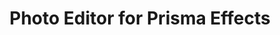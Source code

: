 ---
description: Prisma 不是火了吗？靠大树乘凉的也不少，有的还可以啊。
layout: post
results:
- artistId: 1076253454
  version: '1.0'
  primaryGenreName: Entertainment
  genreIds:
  - '6016'
  - '6012'
  artworkUrl60: http://is3.mzstatic.com/image/thumb/Purple71/v4/1e/d0/ef/1ed0ef9b-7794-f97d-6124-9a41e8c0a3f0/source/60x60bb.jpg
  minimumOsVersion: '8.4'
  appletvScreenshotUrls: &a []
  sellerName: Media Advertising
  supportedDevices:
  - iPad2Wifi
  - iPad23G
  - iPhone4S
  - iPadThirdGen
  - iPadThirdGen4G
  - iPhone5
  - iPodTouchFifthGen
  - iPadFourthGen
  - iPadFourthGen4G
  - iPadMini
  - iPadMini4G
  - iPhone5c
  - iPhone5s
  - iPhone6
  - iPhone6Plus
  - iPodTouchSixthGen
  genres:
  - 娱乐
  - 生活
  currentVersionReleaseDate: '2016-08-12T11:51:29Z'
  trackName: Photo Editor for Prisma Effects
  isVppDeviceBasedLicensingEnabled: true
  description: YES! It’s finally here… Photo Editor is the premier camera
    for pictures, videos, and editing. What makes it unique?… It works perfectly
    for EVERYONE no matter what level you are.
  price: 0
  trackId: 1142256248
  releaseDate: '2016-08-12T11:51:29Z'
  advisories:
  - 偶尔/轻微的成人/性暗示题材
  screenshotUrls:
  - http://a1.mzstatic.com/us/r30/Purple62/v4/29/c5/ba/29c5ba14-a72a-3c60-48d4-3a9dbf04cc39/screen696x696.jpeg
  - http://a4.mzstatic.com/us/r30/Purple71/v4/4f/47/83/4f478321-27d9-9cda-a912-24cef0cfe31d/screen696x696.jpeg
  - http://a4.mzstatic.com/us/r30/Purple71/v4/a5/b7/c0/a5b7c0b3-7758-006f-177b-c596d6e3c35d/screen696x696.jpeg
  - http://a5.mzstatic.com/us/r30/Purple62/v4/5d/12/8f/5d128ff8-380e-760d-5aa4-e37192b85432/screen696x696.jpeg
  - http://a5.mzstatic.com/us/r30/Purple62/v4/c4/86/c0/c486c0d2-5b7c-e63d-a17c-3368f0861532/screen696x696.jpeg
  artistViewUrl: https://itunes.apple.com/cn/developer/media-advertising/id1076253454?uo=4
  primaryGenreId: 6016
  kind: software
  fileSizeBytes: '25976739'
  bundleId: deliphot
  trackContentRating: 9+
  contentAdvisoryRating: 9+
  trackCensoredName: Photo Editor for Prisma Effects
  isGameCenterEnabled: false
  artistName: Media Advertising
  languageCodesISO2A:
  - AR
  - CA
  - CS
  - DA
  - NL
  - EN
  - FI
  - FR
  - DE
  - EL
  - HE
  - HU
  - ID
  - IT
  - JA
  - KO
  - MS
  - NB
  - PL
  - PT
  - RO
  - RU
  - ZH
  - SK
  - ES
  - SV
  - TH
  - ZH
  - TR
  - UK
  - VI
  features: *a
  wrapperType: software
  artworkUrl512: http://is3.mzstatic.com/image/thumb/Purple71/v4/1e/d0/ef/1ed0ef9b-7794-f97d-6124-9a41e8c0a3f0/source/512x512bb.jpg
  artworkUrl100: http://is3.mzstatic.com/image/thumb/Purple71/v4/1e/d0/ef/1ed0ef9b-7794-f97d-6124-9a41e8c0a3f0/source/100x100bb.jpg
  trackViewUrl: https://geo.itunes.apple.com/cn/app/photo-editor-for-prisma-effects/id1142256248?mt=8&uo=4
  formattedPrice: 免费
  currency: CNY
  ipadScreenshotUrls: *a
category: 娱乐
tags: tag1
resultCount: 1
title: Photo Editor for Prisma Effects

---